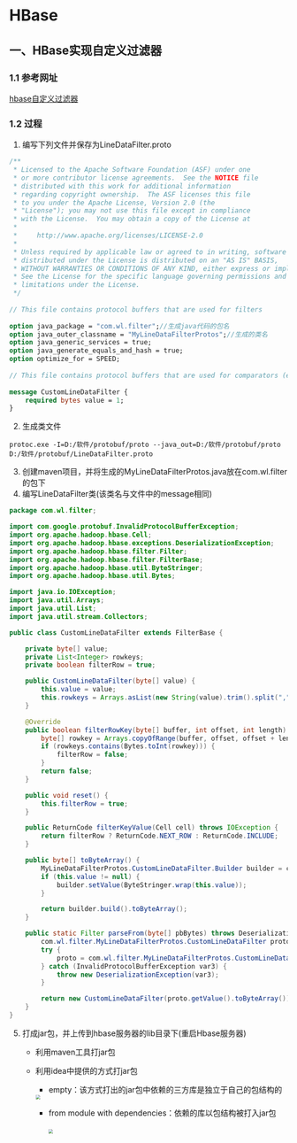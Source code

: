 # HBase

## 一、HBase实现自定义过滤器

### 1.1 参考网址

[hbase自定义过滤器]( https://blog.csdn.net/weixin_42660202/article/details/81019849 )

### 1.2 过程

1. 编写下列文件并保存为LineDataFilter.proto

```protobuf
/**
 * Licensed to the Apache Software Foundation (ASF) under one
 * or more contributor license agreements.  See the NOTICE file
 * distributed with this work for additional information
 * regarding copyright ownership.  The ASF licenses this file
 * to you under the Apache License, Version 2.0 (the
 * "License"); you may not use this file except in compliance
 * with the License.  You may obtain a copy of the License at
 *
 *     http://www.apache.org/licenses/LICENSE-2.0
 *
 * Unless required by applicable law or agreed to in writing, software
 * distributed under the License is distributed on an "AS IS" BASIS,
 * WITHOUT WARRANTIES OR CONDITIONS OF ANY KIND, either express or implied.
 * See the License for the specific language governing permissions and
 * limitations under the License.
 */
 
// This file contains protocol buffers that are used for filters
 
option java_package = "com.wl.filter";//生成java代码的包名
option java_outer_classname = "MyLineDataFilterProtos";//生成的类名
option java_generic_services = true;
option java_generate_equals_and_hash = true;
option optimize_for = SPEED;
 
// This file contains protocol buffers that are used for comparators (e.g. in filters)
 
message CustomLineDataFilter {
    required bytes value = 1;
}
```

2. 生成类文件

```shell
protoc.exe -I=D:/软件/protobuf/proto --java_out=D:/软件/protobuf/proto  D:/软件/protobuf/LineDataFilter.proto
```

3. 创建maven项目，并将生成的MyLineDataFilterProtos.java放在com.wl.filter的包下
4. 编写LineDataFilter类(该类名与文件中的message相同)

```java
package com.wl.filter;

import com.google.protobuf.InvalidProtocolBufferException;
import org.apache.hadoop.hbase.Cell;
import org.apache.hadoop.hbase.exceptions.DeserializationException;
import org.apache.hadoop.hbase.filter.Filter;
import org.apache.hadoop.hbase.filter.FilterBase;
import org.apache.hadoop.hbase.util.ByteStringer;
import org.apache.hadoop.hbase.util.Bytes;

import java.io.IOException;
import java.util.Arrays;
import java.util.List;
import java.util.stream.Collectors;

public class CustomLineDataFilter extends FilterBase {

    private byte[] value;
    private List<Integer> rowkeys;
    private boolean filterRow = true;

    public CustomLineDataFilter(byte[] value) {
        this.value = value;
        this.rowkeys = Arrays.asList(new String(value).trim().split(",")).stream().map(Integer::valueOf).collect(Collectors.toList());
    }

    @Override
    public boolean filterRowKey(byte[] buffer, int offset, int length) throws IOException {
        byte[] rowkey = Arrays.copyOfRange(buffer, offset, offset + length);
        if (rowkeys.contains(Bytes.toInt(rowkey))) {
            filterRow = false;
        }
        return false;
    }

    public void reset() {
        this.filterRow = true;
    }

    public ReturnCode filterKeyValue(Cell cell) throws IOException {
        return filterRow ? ReturnCode.NEXT_ROW : ReturnCode.INCLUDE;
    }

    public byte[] toByteArray() {
        MyLineDataFilterProtos.CustomLineDataFilter.Builder builder = com.wl.filter.MyLineDataFilterProtos.CustomLineDataFilter.newBuilder();
        if (this.value != null) {
            builder.setValue(ByteStringer.wrap(this.value));
        }

        return builder.build().toByteArray();
    }

    public static Filter parseFrom(byte[] pbBytes) throws DeserializationException {
        com.wl.filter.MyLineDataFilterProtos.CustomLineDataFilter proto;
        try {
            proto = com.wl.filter.MyLineDataFilterProtos.CustomLineDataFilter.parseFrom(pbBytes);
        } catch (InvalidProtocolBufferException var3) {
            throw new DeserializationException(var3);
        }

        return new CustomLineDataFilter(proto.getValue().toByteArray());
    }
}
```

5. 打成jar包，并上传到hbase服务器的lib目录下(重启Hbase服务器)

   - 利用maven工具打jar包

   - 利用idea中提供的方式打jar包

     - empty：该方式打出的jar包中依赖的三方库是独立于自己的包结构的

     <img src="D:\software\git\repository\GitManager\img\empty方式的jar包.png" style="zoom:50%;" />

     - from module with dependencies：依赖的库以包结构被打入jar包

       ​    								  <img src="D:\software\git\repository\GitManager\img\from module方式的jar包.png" style="zoom:50%;" />

